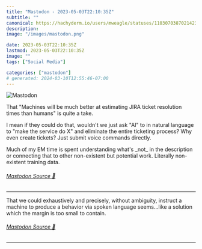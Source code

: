 ```yaml
---
title: "Mastodon - 2023-05-03T22:10:35Z"
subtitle: ""
canonical: https://hachyderm.io/users/mweagle/statuses/110307038702142314
description:
image: "/images/mastodon.png"

date: 2023-05-03T22:10:35Z
lastmod: 2023-05-03T22:10:35Z
image: ""
tags: ["Social Media"]

categories: ["mastodon"]
# generated: 2024-03-10T12:55:46-07:00
---
```

![Mastodon](/images/mastodon.png)

<p>That &quot;Machines will be much better at estimating JIRA ticket resolution times than humans&quot; is quite a take. </p><p>I mean if they could do that, wouldn&#39;t we just ask &quot;AI&quot; to  in natural language to &quot;make the service do X&quot; and eliminate the entire ticketing process? Why even create tickets? Just submit voice commands directly.</p><p>Much of my EM time is spent understanding what&#39;s _not_ in the description or connecting that to other non-existent but potential work. Literally non-existent training data.</p>


###### [Mastodon Source 🐘](https://hachyderm.io/@mweagle/110307038702142314)

___

<p>That we could exhaustively and precisely, without ambiguity, instruct a machine to produce a behavior via spoken language seems...like a solution which the margin is too small to contain.</p>


###### [Mastodon Source 🐘](https://hachyderm.io/@mweagle/110307059132481796)

___
